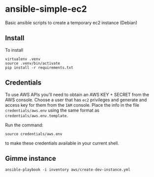 # ansible-simple-ec2
Basic ansible scripts to create a temporary ec2 instance (Debian)


Install
-------
To install 

    virtualenv .venv
    source .venv/bin/activate
    pip install -r requirements.txt


Credentials
-----------
To use AWS APIs you'll need to obtain an AWS KEY + SECRET from the AWS console.
Choose a user that has `ec2` privileges and generate and access key for them
from the `IAM` console. Place the info in the file `credentials/aws.env` using
the same format as `credentials/aws.env.template`.

Run the command:

    source credentials/aws.env

to make these credentials available in your current shell.


Gimme instance
--------------


    ansible-playbook -i inventory aws/create-dev-instance.yml
